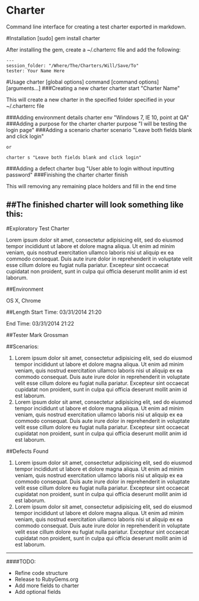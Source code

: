 Charter
=======

Command line interface for creating a test charter exported in markdown.

#Installation
 	[sudo] gem install charter
 	
After installing the gem, create a ~/.charterrc file and add the following:
	
	---
	session_folder: "/Where/The/Charters/Will/Save/To"
	tester: Your Name Here
#Usage
	charter [global options] command [command options] [arguments...]
###Creating a new charter
	charter start "Charter Name"
	
This will create a new charter in the specified folder specified in your ~/.charterrc file

###Adding environment details
	charter env "Windows 7, IE 10, point at QA"
###Adding a purpose for the charter
	charter purpose "I will be testing the login page"
###Adding a scenario
	charter scenario "Leave both fields blank and click login"
	
	or
	
	charter s "Leave both fields blank and click login"
###Adding a defect 
	charter bug "User able to login without inputting password"
###Finishing the charter
	charter finish

This will removing any remaining place holders and fill in the end time

##The finished charter will look something like this:
---

#Exploratory Test Charter

Lorem ipsum dolor sit amet, consectetur adipisicing elit, sed do eiusmod tempor incididunt ut labore et dolore magna aliqua. Ut enim ad minim veniam, quis nostrud exercitation ullamco laboris nisi ut aliquip ex ea commodo consequat. Duis aute irure dolor in reprehenderit in voluptate velit esse cillum dolore eu fugiat nulla pariatur. Excepteur sint occaecat cupidatat non proident, sunt in culpa qui officia deserunt mollit anim id est laborum.

##Environment

OS X, Chrome

##Length
Start Time: 03/31/2014 21:20  

End Time: 03/31/2014 21:22

##Tester
Mark Grossman

##Scenarios:
1. Lorem ipsum dolor sit amet, consectetur adipisicing elit, sed do eiusmod tempor incididunt ut labore et dolore magna aliqua. Ut enim ad minim veniam, quis nostrud exercitation ullamco laboris nisi ut aliquip ex ea commodo consequat. Duis aute irure dolor in reprehenderit in voluptate velit esse cillum dolore eu fugiat nulla pariatur. Excepteur sint occaecat cupidatat non proident, sunt in culpa qui officia deserunt mollit anim id est laborum.  
1. Lorem ipsum dolor sit amet, consectetur adipisicing elit, sed do eiusmod tempor incididunt ut labore et dolore magna aliqua. Ut enim ad minim veniam, quis nostrud exercitation ullamco laboris nisi ut aliquip ex ea commodo consequat. Duis aute irure dolor in reprehenderit in voluptate velit esse cillum dolore eu fugiat nulla pariatur. Excepteur sint occaecat cupidatat non proident, sunt in culpa qui officia deserunt mollit anim id est laborum.  


##Defects Found
1. Lorem ipsum dolor sit amet, consectetur adipisicing elit, sed do eiusmod tempor incididunt ut labore et dolore magna aliqua. Ut enim ad minim veniam, quis nostrud exercitation ullamco laboris nisi ut aliquip ex ea commodo consequat. Duis aute irure dolor in reprehenderit in voluptate velit esse cillum dolore eu fugiat nulla pariatur. Excepteur sint occaecat cupidatat non proident, sunt in culpa qui officia deserunt mollit anim id est laborum.  
1. Lorem ipsum dolor sit amet, consectetur adipisicing elit, sed do eiusmod tempor incididunt ut labore et dolore magna aliqua. Ut enim ad minim veniam, quis nostrud exercitation ullamco laboris nisi ut aliquip ex ea commodo consequat. Duis aute irure dolor in reprehenderit in voluptate velit esse cillum dolore eu fugiat nulla pariatur. Excepteur sint occaecat cupidatat non proident, sunt in culpa qui officia deserunt mollit anim id est laborum.  

---

####TODO:
  - Refine code structure
  - Release to RubyGems.org
  - Add more fields to charter
  - Add optional fields
